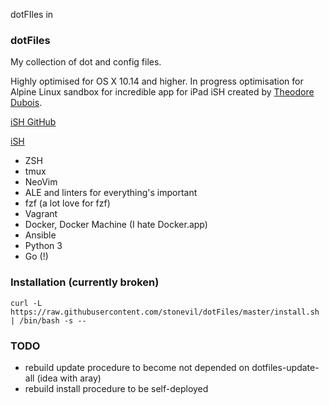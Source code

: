 dotFIles in 

### dotFiles

My collection of dot and config files.

Highly optimised for OS X 10.14 and higher. In progress optimisation for Alpine Linux sandbox for incredible app for iPad iSH created by [Theodore Dubois](https://github.com/tbodt).

[iSH GitHub](https://github.com/tbodt/ish)

[iSH](https://ish.app)


- ZSH
- tmux
- NeoVim
- ALE and linters for everything's important
- fzf (a lot love for fzf)
- Vagrant
- Docker, Docker Machine (I hate Docker.app)
- Ansible
- Python 3
- Go (!)

### Installation (currently broken)

```
curl -L https://raw.githubusercontent.com/stonevil/dotFiles/master/install.sh | /bin/bash -s --
```


### TODO

- rebuild update procedure to become not depended on dotfiles-update-all (idea with aray)
- rebuild install procedure to be self-deployed
